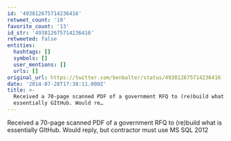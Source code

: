 ```yaml
---
id: '493812675714236416'
retweet_count: '10'
favorite_count: '13'
id_str: '493812675714236416'
retweeted: false
entities:
  hashtags: []
  symbols: []
  user_mentions: []
  urls: []
original_url: https://twitter.com/benbalter/status/493812675714236416
date: '2014-07-28T17:38:11.000Z'
title: >-
  Received a 70-page scanned PDF of a government RFQ to (re)build what is
  essentially GItHub. Would re…
---
```


Received a 70-page scanned PDF of a government RFQ to (re)build what is essentially GItHub. Would reply, but contractor must use MS SQL 2012